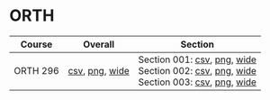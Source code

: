 # ORTH

| Course | Overall | Section |
| ------ | ------- | ------- |
| ORTH 296 | [csv](https://github.com/UCSD-Historical-Enrollment-Data/2025Winter/blob/main/overall/ORTH%20296.csv), [png](https://raw.githubusercontent.com/UCSD-Historical-Enrollment-Data/2025Winter/main/plot_overall/ORTH%20296.png), [wide](https://raw.githubusercontent.com/UCSD-Historical-Enrollment-Data/2025Winter/main/plot_overall_wide/ORTH%20296.png) | Section 001: [csv](https://github.com/UCSD-Historical-Enrollment-Data/2025Winter/blob/main/section/ORTH%20296_001.csv), [png](https://raw.githubusercontent.com/UCSD-Historical-Enrollment-Data/2025Winter/main/plot_section/ORTH%20296_001.png), [wide](https://raw.githubusercontent.com/UCSD-Historical-Enrollment-Data/2025Winter/main/plot_section_wide/ORTH%20296_001.png)<br>Section 002: [csv](https://github.com/UCSD-Historical-Enrollment-Data/2025Winter/blob/main/section/ORTH%20296_002.csv), [png](https://raw.githubusercontent.com/UCSD-Historical-Enrollment-Data/2025Winter/main/plot_section/ORTH%20296_002.png), [wide](https://raw.githubusercontent.com/UCSD-Historical-Enrollment-Data/2025Winter/main/plot_section_wide/ORTH%20296_002.png)<br>Section 003: [csv](https://github.com/UCSD-Historical-Enrollment-Data/2025Winter/blob/main/section/ORTH%20296_003.csv), [png](https://raw.githubusercontent.com/UCSD-Historical-Enrollment-Data/2025Winter/main/plot_section/ORTH%20296_003.png), [wide](https://raw.githubusercontent.com/UCSD-Historical-Enrollment-Data/2025Winter/main/plot_section_wide/ORTH%20296_003.png) |
